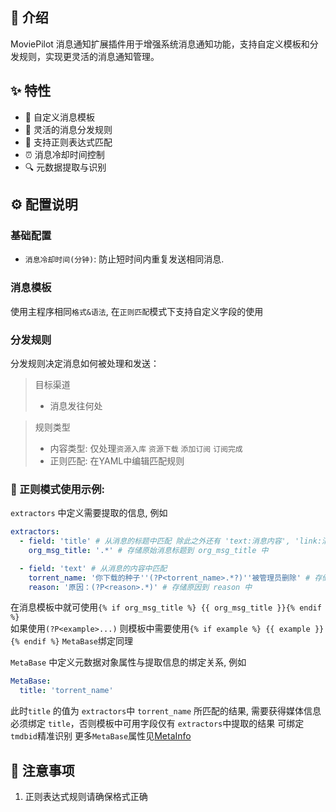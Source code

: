 ## 👋 介绍
MoviePilot 消息通知扩展插件用于增强系统消息通知功能，支持自定义模板和分发规则，实现更灵活的消息通知管理。

## ✨ 特性
- 🔧 自定义消息模板
- 📝 灵活的消息分发规则
- 🎯 支持正则表达式匹配
- ⏰ 消息冷却时间控制
- 🔍 元数据提取与识别

## ⚙️ 配置说明

### 基础配置
- `消息冷却时间(分钟)`: 防止短时间内重复发送相同消息.

### 消息模板
使用主程序相同`格式&语法`,
在`正则匹配`模式下支持自定义字段的使用

### 分发规则
分发规则决定消息如何被处理和发送：
> 目标渠道
> - 消息发往何处

> 规则类型
> - 内容类型: 仅处理`资源入库` `资源下载` `添加订阅` `订阅完成`
> - 正则匹配: 在YAML中编辑匹配规则

### 🌰 正则模式使用示例:

`extractors` 中定义需要提取的信息, 例如
```yaml
extractors:
  - field: 'title' # 从消息的标题中匹配 除此之外还有 'text:消息内容', 'link:消息链接', 'image:图片地址' ...
    org_msg_title: '.*' # 存储原始消息标题到 org_msg_title 中

  - field: 'text' # 从消息的内容中匹配
    torrent_name: '你下载的种子''(?P<torrent_name>.*?)''被管理员删除' # 存储种子名到 torrent_name 中
    reason: '原因：(?P<reason>.*)' # 存储原因到 reason 中
```
在消息模板中就可使用`{% if org_msg_title %} {{ org_msg_title }}{% endif %}`  
如果使用`(?P<example>...)` 则模板中需要使用`{% if example %} {{ example }}{% endif %}` `MetaBase`绑定同理

`MetaBase` 中定义元数据对象属性与提取信息的绑定关系, 例如

```yaml
MetaBase:
  title: 'torrent_name'
```
此时`title` 的值为 `extractors`中 `torrent_name` 所匹配的结果, 需要获得媒体信息必须绑定 `title`，否则模板中可用字段仅有 `extractors`中提取的结果
可绑定`tmdbid`精准识别
更多`MetaBase`属性见[MetaInfo](https://github.com/jxxghp/MoviePilot/blob/fcd5ca3fda1992ece6bb2111afa1b75909d0557f/app/schemas/context.py#L6-L61)

## 📝 注意事项
1. 正则表达式规则请确保格式正确
